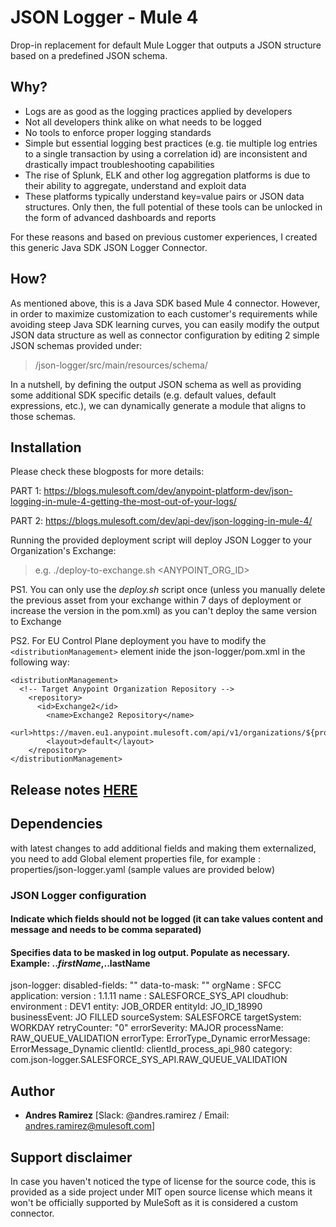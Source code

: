 # JSON Logger - Mule 4

Drop-in replacement for default Mule Logger that outputs a JSON structure based on a predefined JSON schema.

## Why?

- Logs are as good as the logging practices applied by developers
- Not all developers think alike on what needs to be logged
- No tools to enforce proper logging standards
- Simple but essential logging best practices (e.g. tie multiple log entries to a single transaction by using a correlation id) are inconsistent and drastically impact troubleshooting capabilities
- The rise of Splunk, ELK and other log aggregation platforms is due to their ability to aggregate, understand and exploit data
- These platforms typically understand key=value pairs or JSON data structures. Only then, the full potential of these tools can be unlocked in the form of advanced dashboards and reports

For these reasons and based on previous customer experiences, I created this generic Java SDK JSON Logger Connector.

## How?

As mentioned above, this is a Java SDK based Mule 4 connector. However, in order to maximize customization to each customer's requirements while avoiding steep Java SDK learning curves, you can easily modify the output JSON data structure as well as connector configuration by editing 2 simple JSON schemas provided under:
>/json-logger/src/main/resources/schema/

In a nutshell, by defining the output JSON schema as well as providing some additional SDK specific details (e.g. default values, default expressions, etc.), we can dynamically generate a module that aligns to those schemas.

## Installation

Please check these blogposts for more details:

PART 1: https://blogs.mulesoft.com/dev/anypoint-platform-dev/json-logging-in-mule-4-getting-the-most-out-of-your-logs/

PART 2: https://blogs.mulesoft.com/dev/api-dev/json-logging-in-mule-4/

Running the provided deployment script will deploy JSON Logger to your Organization's Exchange:
>e.g. ./deploy-to-exchange.sh <ANYPOINT_ORG_ID>

PS1. You can only use the _deploy.sh_ script once (unless you manually delete the previous asset from your exchange within 7 days of deployment or increase the version in the pom.xml) as you can't deploy the same version to Exchange

PS2. For EU Control Plane deployment you have to modify the `<distributionManagement>` element inide the json-logger/pom.xml in the following way:

```
<distributionManagement>
  <!-- Target Anypoint Organization Repository -->
    <repository>
      <id>Exchange2</id>
        <name>Exchange2 Repository</name>
        <url>https://maven.eu1.anypoint.mulesoft.com/api/v1/organizations/${project.groupId}/maven</url>
        <layout>default</layout>
    </repository>
</distributionManagement>
```

##  Release notes [HERE](https://github.com/mulesoft-consulting/json-logger/blob/mule-4.x/json-logger/README.md)

## Dependencies
with latest changes to add additional fields and making them externalized, you need to add Global element properties file, for example :
properties/json-logger.yaml (sample values are provided below)

### JSON Logger configuration
 
#### Indicate which fields should not be logged (it can take values content and message and needs to be comma separated)
#### Specifies data to be masked in log output. Populate as necessary. Example: $..firstName,$..lastName

json-logger:
    disabled-fields: ""
    data-to-mask: ""
    orgName : SFCC
    application:
      version : 1.1.11
      name : SALESFORCE_SYS_API
    cloudhub:
      environment : DEV1
    entity: JOB_ORDER
    entityId: JO_ID_18990
    businessEvent: JO FILLED
    sourceSystem: SALESFORCE
    targetSystem: WORKDAY
    retryCounter: "0"
    errorSeverity: MAJOR
    processName: RAW_QUEUE_VALIDATION
    errorType: ErrorType_Dynamic
    errorMessage: ErrorMessage_Dynamic
    clientId: clientId_process_api_980
    category: com.json-logger.SALESFORCE_SYS_API.RAW_QUEUE_VALIDATION

## Author

* **Andres Ramirez** [Slack: @andres.ramirez / Email: andres.ramirez@mulesoft.com]

## Support disclaimer

In case you haven't noticed the type of license for the source code, this is provided as a side project under MIT open source license which means it won't be officially supported by MuleSoft as it is considered a custom connector. 
